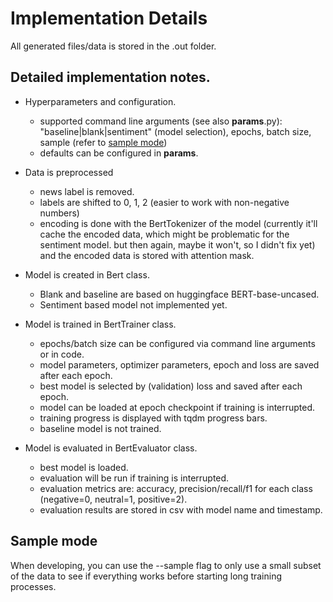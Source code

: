 # Implementation Details

All generated files/data is stored in the .out folder.

## Detailed implementation notes.
- Hyperparameters and configuration.
  - supported command line arguments (see also __params__.py): "baseline|blank|sentiment" (model selection), epochs, batch size, sample (refer to [sample mode](#sample-mode))
  - defaults can be configured in __params__.

- Data is preprocessed
  - news label is removed.
  - labels are shifted to 0, 1, 2 (easier to work with non-negative numbers)
  - encoding is done with the BertTokenizer of the model (currently it'll cache the encoded data, which might be problematic for the sentiment model. but then again, maybe it won't, so I didn't fix yet) and the encoded data is stored with attention mask.

- Model is created in Bert class.
  - Blank and baseline are based on huggingface BERT-base-uncased.
  - Sentiment based model not implemented yet.

- Model is trained in BertTrainer class.
  - epochs/batch size can be configured via command line arguments or in code.
  - model parameters, optimizer parameters, epoch and loss are saved after each epoch.
  - best model is selected by (validation) loss and saved after each epoch.
  - model can be loaded at epoch checkpoint if training is interrupted.
  - training progress is displayed with tqdm progress bars.
  - baseline model is not trained.

- Model is evaluated in BertEvaluator class.
  - best model is loaded.
  - evaluation will be run if training is interrupted.
  - evaluation metrics are: accuracy, precision/recall/f1 for each class (negative=0, neutral=1, positive=2).
  - evaluation results are stored in csv with model name and timestamp.

## Sample mode
When developing, you can use the --sample flag to only use a small subset of the data to see if everything works before starting long training processes.